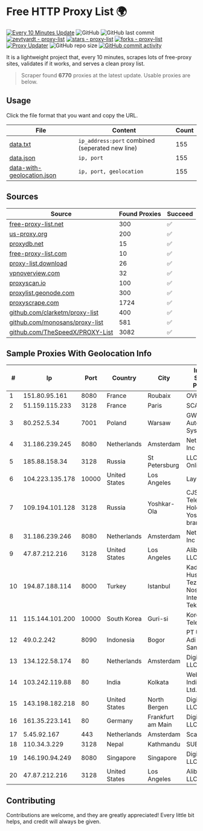 
# Free HTTP Proxy List 🌍

[![Every 10 Minutes Update](https://github.com/mertguvencli/http-proxy-list/actions/workflows/main.yml/badge.svg?branch=main)](https://github.com/mertguvencli/http-proxy-list/actions/workflows/main.yml)
![GitHub](https://img.shields.io/github/license/mertguvencli/http-proxy-list)
![GitHub last commit](https://img.shields.io/github/last-commit/mertguvencli/http-proxy-list)
[![zevtyardt - proxy-list](https://img.shields.io/static/v1?label=zevtyardt&message=proxy-list&color=blue&logo=github)](https://github.com/zevtyardt/proxy-list "Go to GitHub repo")
[![stars - proxy-list](https://img.shields.io/github/stars/zevtyardt/proxy-list?style=social)](https://github.com/zevtyardt/proxy-list)
[![forks - proxy-list](https://img.shields.io/github/forks/zevtyardt/proxy-list?style=social)](https://github.com/zevtyardt/proxy-list)
[![Proxy Updater](https://github.com/zevtyardt/proxy-list/workflows/Proxy%20Updater/badge.svg)](https://github.com/zevtyardt/proxy-list/actions?query=workflow:"Proxy+Updater")
![GitHub repo size](https://img.shields.io/github/repo-size/zevtyardt/proxy-list)
[![GitHub commit activity](https://img.shields.io/github/commit-activity/m/zevtyardt/proxy-list?logo=commits)](https://github.com/zevtyardt/proxy-list/commits/main)

It is a lightweight project that, every 10 minutes, scrapes lots of free-proxy sites, validates if it works, and serves a clean proxy list.

> Scraper found **6770** proxies at the latest update. Usable proxies are below.

## Usage

Click the file format that you want and copy the URL.

|File|Content|Count|
|----|-------|-----|
|[data.txt](https://raw.githubusercontent.com/mertguvencli/http-proxy-list/main/proxy-list/data.txt)|`ip_address:port` combined (seperated new line)|155|
|[data.json](https://raw.githubusercontent.com/mertguvencli/http-proxy-list/main/proxy-list/data.json)|`ip, port`|155|
|[data-with-geolocation.json](https://raw.githubusercontent.com/mertguvencli/http-proxy-list/main/proxy-list/data-with-geolocation.json)|`ip, port, geolocation`|155|

## Sources

|Source|Found Proxies|Succeed|
|------|-------------|-------|
|[free-proxy-list.net](https://free-proxy-list.net)|300|✅|
|[us-proxy.org](https://www.us-proxy.org)|200|✅|
|[proxydb.net](http://proxydb.net)|15|✅|
|[free-proxy-list.com](https://free-proxy-list.com/?page=&port=&type%5B%5D=http&type%5B%5D=https&up_time=0&search=Search)|10|✅|
|[proxy-list.download](https://www.proxy-list.download/HTTP)|26|✅|
|[vpnoverview.com](https://vpnoverview.com/privacy/anonymous-browsing/free-proxy-servers)|32|✅|
|[proxyscan.io](https://www.proxyscan.io)|100|✅|
|[proxylist.geonode.com](https://proxylist.geonode.com/api/proxy-list?limit=300&page=1&sort_by=lastChecked&sort_type=desc&protocols=http,https)|300|✅|
|[proxyscrape.com](https://api.proxyscrape.com/v2/?request=displayproxies&protocol=http&timeout=10000&country=all&ssl=all&anonymity=all)|1724|✅|
|[github.com/clarketm/proxy-list](https://raw.githubusercontent.com/clarketm/proxy-list/master/proxy-list-raw.txt)|400|✅|
|[github.com/monosans/proxy-list](https://raw.githubusercontent.com/monosans/proxy-list/main/proxies/http.txt)|581|✅|
|[github.com/TheSpeedX/PROXY-List](https://raw.githubusercontent.com/TheSpeedX/PROXY-List/master/http.txt)|3082|✅|


## Sample Proxies With Geolocation Info

|#|Ip|Port|Country|City|Internet Service Provider|
|-|--|----|-------|----|-------------------------|
|1|151.80.95.161|8080|France|Roubaix|OVH SAS|
|2|51.159.115.233|3128|France|Paris|SCALEWAY|
|3|80.252.5.34|7001|Poland|Warsaw|GWNET Autonomus System|
|4|31.186.239.245|8080|Netherlands|Amsterdam|NetSkope Inc|
|5|185.88.158.34|3128|Russia|St Petersburg|LLC Country Online|
|6|104.223.135.178|10000|United States|Los Angeles|LayerHost|
|7|109.194.101.128|3128|Russia|Yoshkar-Ola|CJSC "ER-Telecom Holding" Yoshkar-Ola branch|
|8|31.186.239.246|8080|Netherlands|Amsterdam|NetSkope Inc|
|9|47.87.212.216|3128|United States|Los Angeles|Alibaba.com LLC|
|10|194.87.188.114|8000|Turkey|Istanbul|Kadir Huseyin Tezcan Nosspeed Internet Teknolojileri|
|11|115.144.101.200|10000|South Korea|Guri-si|Korea Telecom|
|12|49.0.2.242|8090|Indonesia|Bogor|PT Usaha Adi Sanggoro|
|13|134.122.58.174|80|Netherlands|Amsterdam|DigitalOcean, LLC|
|14|103.242.119.88|80|India|Kolkata|Web Werks India Pvt. Ltd.|
|15|143.198.182.218|80|United States|North Bergen|DigitalOcean, LLC|
|16|161.35.223.141|80|Germany|Frankfurt am Main|DigitalOcean, LLC|
|17|5.45.92.167|443|Netherlands|Amsterdam|Scalaxy B.V.|
|18|110.34.3.229|3128|Nepal|Kathmandu|SUBISU C7|
|19|146.190.94.249|8080|Singapore|Singapore|DigitalOcean, LLC|
|20|47.87.212.216|3128|United States|Los Angeles|Alibaba.com LLC|



## Contributing

Contributions are welcome, and they are greatly appreciated! Every
little bit helps, and credit will always be given.

